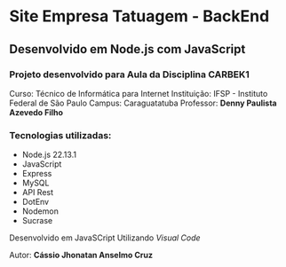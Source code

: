 # Site Empresa Tatuagem - BackEnd
## Desenvolvido em Node.js com JavaScript
### Projeto desenvolvido para Aula da Disciplina CARBEK1
Curso: Técnico de Informática para Internet
Instituição: IFSP - Instituto Federal de São Paulo
Campus: Caraguatatuba
Professor: **Denny Paulista Azevedo Filho**

### Tecnologias utilizadas:
- Node.js 22.13.1
- JavaScript
- Express
- MySQL
- API Rest
- DotEnv
- Nodemon
- Sucrase

Desenvolvido em JavaSCript
Utilizando _Visual Code_

Autor:  **Cássio Jhonatan Anselmo Cruz**